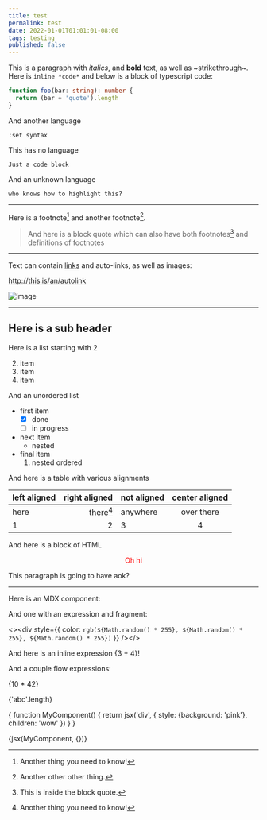 ```yaml
---
title: test
permalink: test
date: 2022-01-01T01:01:01-08:00
tags: testing
published: false
---
```


This is a paragraph with _italics_, and **bold** text, as well as
~strikethrough~. Here is `inline *code*` and below is a block of typescript
code:

```ts
function foo(bar: string): number {
  return (bar + 'quote').length
}
```

And another language

```vim
:set syntax
```

This has no language

```
Just a code block
```

And an unknown language

```unknownlang
who knows how to highlight this?
```

---

Here is a footnote[^note] and another footnote[^other].

[^other]: Another other other thing.
[^note]: Another thing you need to know!

> And here is a block quote which can also have both footnotes[^see] and
> definitions of footnotes
>
> [^see]: This is inside the block quote.

---

Text can contain [links] and auto-links, as well as images:

http://this.is/an/autolink

![image]

[image]: https://uploads0.wikiart.org/images/sol-lewitt/lines-in-all-directions-1993.jpg 'Lines in all directions'
[links]: https://leebyron.com 'go home'

---

## Here is a sub header

Here is a list starting with 2

2. item
3. item
4. item

And an unordered list

- first item
  - [x] done
  - [ ] in progress
- next item
  - nested
- final item
  1. nested ordered

And here is a table with various alignments

| left aligned | right aligned | not aligned | center aligned |
| :----------- | ------------: | ----------- | :------------: |
| here         |  there[^note] | anywhere    |   over there   |
| 1            |             2 | 3           |       4        |

And here is a block of HTML

<div style="text-align: center;"><span style="color: red;">Oh hi</span></div>

<!-- And here is a comment -- it should not appear in the output -->

<!---- this

multiline

  big ol comment

---->

This paragraph is going
to have a<!-- comment that
  is multiple lines-->ok?

---

Here is an MDX component:

<YouTube v="dQw4w9WgXcQ" />

And one with an expression and fragment:

<><div style={{ color: `rgb(${Math.random() * 255}, ${Math.random() * 255}, ${Math.random() * 255})` }} /></>

And here is an inline expression {3 + 4}!

And a couple flow expressions:

{10 * 42}

{'abc'.length}

{
function MyComponent() {
  return jsx('div', { style: {background: 'pink'}, children: 'wow' })
}
}

{jsx(MyComponent, {})}

<MyComponent />
